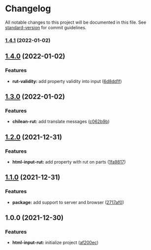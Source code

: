 # Changelog

All notable changes to this project will be documented in this file. See [standard-version](https://github.com/conventional-changelog/standard-version) for commit guidelines.

### [1.4.1](https://github.com/JonDotsoy/html-input-rut/compare/v1.4.0...v1.4.1) (2022-01-02)

## [1.4.0](https://github.com/JonDotsoy/html-input-rut/compare/v1.3.0...v1.4.0) (2022-01-02)


### Features

* **rut-validity:** add property validity into input ([6d8dd1f](https://github.com/JonDotsoy/html-input-rut/commit/6d8dd1f4b59109924ebf006ac40252eb627ae696))

## [1.3.0](https://github.com/JonDotsoy/html-input-rut/compare/v1.2.0...v1.3.0) (2022-01-02)


### Features

* **chilean-rut:** add translate messages ([c062b9b](https://github.com/JonDotsoy/html-input-rut/commit/c062b9b567eb6ae44c985f9240e495888bcc01c9))

## [1.2.0](https://github.com/JonDotsoy/html-input-rut/compare/v1.1.0...v1.2.0) (2021-12-31)


### Features

* **html-input-rut:** add property with rut on parts ([1fa9817](https://github.com/JonDotsoy/html-input-rut/commit/1fa9817f9a86e43e624c0740654cef35805cb865))

## [1.1.0](https://github.com/JonDotsoy/html-input-rut/compare/v1.0.0...v1.1.0) (2021-12-31)


### Features

* **package:** add support to server and browser ([2717af0](https://github.com/JonDotsoy/html-input-rut/commit/2717af0bc75a94c1b1b5cbdca01b460e9b625aa4))

## 1.0.0 (2021-12-30)


### Features

* **html-input-rut:** initialize project ([af200ec](https://github.com/JonDotsoy/html-input-rut/commit/af200ecf78ddac531a3b42a11b0fc4f72f72a56a))
